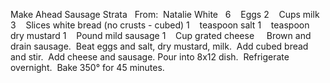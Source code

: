 Make Ahead Sausage Strata
 
From:  Natalie White
 
6    Eggs
2    Cups milk
3    Slices white bread (no crusts - cubed)
1    teaspoon salt
1    teaspoon dry mustard
1    Pound mild sausage
1    Cup grated cheese
 
 
Brown and drain sausage.  Beat eggs and salt, dry mustard, milk.  Add cubed bread and stir.  Add cheese and sausage.
Pour into 8x12 dish.  Refrigerate overnight.  Bake 350° for 45 minutes.
